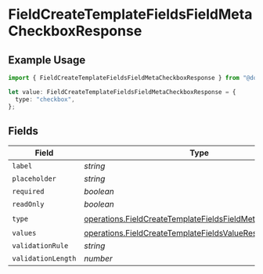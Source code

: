 # FieldCreateTemplateFieldsFieldMetaCheckboxResponse

## Example Usage

```typescript
import { FieldCreateTemplateFieldsFieldMetaCheckboxResponse } from "@documenso/sdk-typescript/models/operations";

let value: FieldCreateTemplateFieldsFieldMetaCheckboxResponse = {
  type: "checkbox",
};
```

## Fields

| Field                                                                                                                                  | Type                                                                                                                                   | Required                                                                                                                               | Description                                                                                                                            |
| -------------------------------------------------------------------------------------------------------------------------------------- | -------------------------------------------------------------------------------------------------------------------------------------- | -------------------------------------------------------------------------------------------------------------------------------------- | -------------------------------------------------------------------------------------------------------------------------------------- |
| `label`                                                                                                                                | *string*                                                                                                                               | :heavy_minus_sign:                                                                                                                     | N/A                                                                                                                                    |
| `placeholder`                                                                                                                          | *string*                                                                                                                               | :heavy_minus_sign:                                                                                                                     | N/A                                                                                                                                    |
| `required`                                                                                                                             | *boolean*                                                                                                                              | :heavy_minus_sign:                                                                                                                     | N/A                                                                                                                                    |
| `readOnly`                                                                                                                             | *boolean*                                                                                                                              | :heavy_minus_sign:                                                                                                                     | N/A                                                                                                                                    |
| `type`                                                                                                                                 | [operations.FieldCreateTemplateFieldsFieldMetaTypeCheckbox](../../models/operations/fieldcreatetemplatefieldsfieldmetatypecheckbox.md) | :heavy_check_mark:                                                                                                                     | N/A                                                                                                                                    |
| `values`                                                                                                                               | [operations.FieldCreateTemplateFieldsValueResponse2](../../models/operations/fieldcreatetemplatefieldsvalueresponse2.md)[]             | :heavy_minus_sign:                                                                                                                     | N/A                                                                                                                                    |
| `validationRule`                                                                                                                       | *string*                                                                                                                               | :heavy_minus_sign:                                                                                                                     | N/A                                                                                                                                    |
| `validationLength`                                                                                                                     | *number*                                                                                                                               | :heavy_minus_sign:                                                                                                                     | N/A                                                                                                                                    |